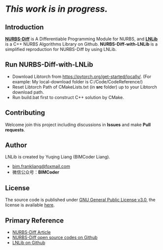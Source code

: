# ***This work is in progress.***

## Introduction

**[NURBS-Diff](https://www.sciencedirect.com/science/article/abs/pii/S0010448522000045)** is A Differentiable Programming Module for NURBS, and **[LNLib](https://github.com/BIMCoderLiang/LNLib)** is a C++ NURBS Algorithms Library on Github. **NURBS-Diff-with-LNLib** is a simplified reproduction for NURBS-Diff by using LNLib.

## Run NURBS-Diff-with-LNLib
- Download Libtorch from https://pytorch.org/get-started/locally/. (For example: My local-download folder is C:/Code/CodeReference/)
- Reset Libtorch Path of CMakeLists.txt (in **src** folder) up to your Libtorch download path.
- Run build.bat first to construct C++ solution by CMake.

## Contributing
Welcome join this project including discussions in **Issues** and make **Pull requests**.

## Author
LNLib is created by Yuqing Liang (BIMCoder Liang).

- bim.frankliang@foxmail.com
- 微信公众号：**BIMCoder**

## License
The source code is published under [GNU General Public License v3.0](https://www.gnu.org/licenses/), the license is available [here](LICENSE).

## Primary Reference
- [NURBS-Diff Article](https://www.sciencedirect.com/science/article/abs/pii/S0010448522000045)
- [NURBS-Diff open source codes on Github](https://github.com/anjanadev96/NURBS_Diff)
- [LNLib on Github](https://github.com/BIMCoderLiang/LNLib)